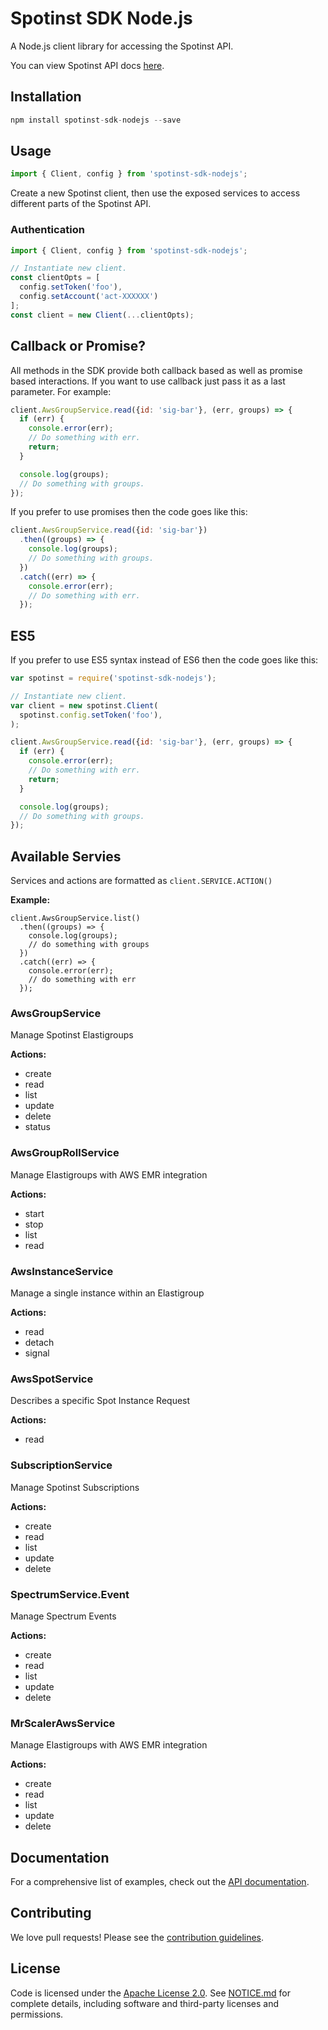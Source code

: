 # Spotinst SDK Node.js

A Node.js client library for accessing the Spotinst API.

You can view Spotinst API docs [here](https://api.spotinst.com/).

## Installation

```javascript
npm install spotinst-sdk-nodejs --save
```

## Usage

```javascript
import { Client, config } from 'spotinst-sdk-nodejs';
```

Create a new Spotinst client, then use the exposed services to
access different parts of the Spotinst API.

### Authentication

```javascript
import { Client, config } from 'spotinst-sdk-nodejs';

// Instantiate new client.
const clientOpts = [
  config.setToken('foo'),
  config.setAccount('act-XXXXXX')
];
const client = new Client(...clientOpts);
```

## Callback or Promise?

All methods in the SDK provide both callback based as well as promise based interactions.
If you want to use callback just pass it as a last parameter. For example:

```javascript
client.AwsGroupService.read({id: 'sig-bar'}, (err, groups) => {
  if (err) {
    console.error(err);
    // Do something with err.
    return;
  }

  console.log(groups);
  // Do something with groups.
});
```

If you prefer to use promises then the code goes like this:

```javascript
client.AwsGroupService.read({id: 'sig-bar'})
  .then((groups) => {
    console.log(groups);
    // Do something with groups.
  })
  .catch((err) => {
    console.error(err);
    // Do something with err.
  });
```

## ES5

If you prefer to use ES5 syntax instead of ES6 then the code goes like this:

```javascript
var spotinst = require('spotinst-sdk-nodejs');

// Instantiate new client.
var client = new spotinst.Client(
  spotinst.config.setToken('foo'),
);

client.AwsGroupService.read({id: 'sig-bar'}, (err, groups) => {
  if (err) {
    console.error(err);
    // Do something with err.
    return;
  }

  console.log(groups);
  // Do something with groups.
});
```

## Available Servies

Services and actions are formatted as `client.SERVICE.ACTION()`

**Example:**
```
client.AwsGroupService.list()
  .then((groups) => {
    console.log(groups);
    // do something with groups
  })
  .catch((err) => {
    console.error(err);
    // do something with err
  });
```

### AwsGroupService
Manage Spotinst Elastigroups

**Actions:**
* create
* read
* list
* update
* delete
* status

### AwsGroupRollService
Manage Elastigroups with AWS EMR integration

**Actions:**
* start
* stop
* list
* read

### AwsInstanceService
Manage a single instance within an Elastigroup

**Actions:**
* read
* detach
* signal

### AwsSpotService
Describes a specific Spot Instance Request

**Actions:**
* read

### SubscriptionService
Manage Spotinst Subscriptions

**Actions:**
* create
* read
* list
* update
* delete

### SpectrumService.Event
Manage Spectrum Events

**Actions:**
* create
* read
* list
* update
* delete

### MrScalerAwsService
Manage Elastigroups with AWS EMR integration

**Actions:**
* create
* read
* list
* update
* delete

## Documentation

For a comprehensive list of examples, check out the [API documentation](https://api.spotinst.com/).

## Contributing

We love pull requests! Please see the [contribution guidelines](CONTRIBUTING.md).

## License
Code is licensed under the [Apache License 2.0](LICENSE). See [NOTICE.md](NOTICE.md) for complete details, including software and third-party licenses and permissions.
